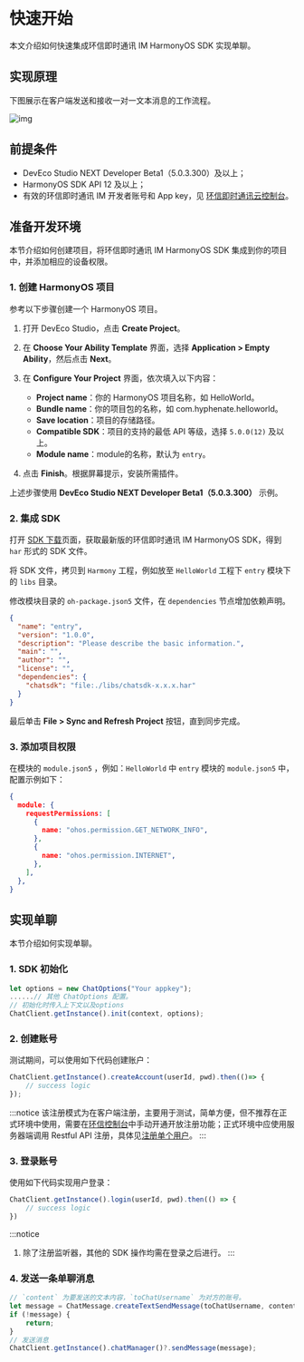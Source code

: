 # 快速开始

<Toc />

本文介绍如何快速集成环信即时通讯 IM HarmonyOS SDK 实现单聊。


## 实现原理

下图展示在客户端发送和接收一对一文本消息的工作流程。

![img](@static/images/android/sendandreceivemsg.png)

## 前提条件

- DevEco Studio NEXT Developer Beta1（5.0.3.300）及以上；
- HarmonyOS SDK API 12 及以上；
- 有效的环信即时通讯 IM 开发者账号和 App key，见 [环信即时通讯云控制台](https://console.easemob.com/user/login)。

## 准备开发环境

本节介绍如何创建项目，将环信即时通讯 IM HarmonyOS SDK 集成到你的项目中，并添加相应的设备权限。

### 1. 创建 HarmonyOS 项目

参考以下步骤创建一个 HarmonyOS 项目。

1. 打开 DevEco Studio，点击 **Create Project**。
2. 在 **Choose Your Ability Template** 界面，选择 **Application > Empty Ability**，然后点击 **Next**。
3. 在 **Configure Your Project** 界面，依次填入以下内容：
   - **Project name**：你的 HarmonyOS 项目名称，如 HelloWorld。
   - **Bundle name**：你的项目包的名称，如 com.hyphenate.helloworld。
   - **Save location**：项目的存储路径。
   - **Compatible SDK**：项目的支持的最低 API 等级，选择 `5.0.0(12)` 及以上。
   - **Module name**：module的名称，默认为 `entry`。

4. 点击 **Finish**。根据屏幕提示，安装所需插件。

上述步骤使用 **DevEco Studio NEXT Developer Beta1（5.0.3.300）** 示例。

### 2. 集成 SDK

打开 [SDK 下载](https://www.easemob.com/download/im)页面，获取最新版的环信即时通讯 IM HarmonyOS SDK，得到 `har` 形式的 SDK 文件。

将 SDK 文件，拷贝到 `Harmony` 工程，例如放至 `HelloWorld` 工程下 `entry` 模块下的 `libs` 目录。

修改模块目录的 `oh-package.json5` 文件，在 `dependencies` 节点增加依赖声明。

```json
{
  "name": "entry",
  "version": "1.0.0",
  "description": "Please describe the basic information.",
  "main": "",
  "author": "",
  "license": "",
  "dependencies": {
    "chatsdk": "file:./libs/chatsdk-x.x.x.har"
  }
}
```
最后单击 **File > Sync and Refresh Project** 按钮，直到同步完成。

### 3. 添加项目权限

在模块的 `module.json5` ，例如：`HelloWorld` 中 `entry` 模块的 `module.json5` 中，配置示例如下：

```json
{
  module: {
    requestPermissions: [
      {
        name: "ohos.permission.GET_NETWORK_INFO",
      },
      {
        name: "ohos.permission.INTERNET",
      },
    ],
  },
}
```

## 实现单聊

本节介绍如何实现单聊。

### 1. SDK 初始化

```TypeScript
let options = new ChatOptions("Your appkey");
......// 其他 ChatOptions 配置。
// 初始化时传入上下文以及options
ChatClient.getInstance().init(context, options);
```

### 2. 创建账号

测试期间，可以使用如下代码创建账户：

```TypeScript
ChatClient.getInstance().createAccount(userId, pwd).then(()=> {
    // success logic
});
```

:::notice
该注册模式为在客户端注册，主要用于测试，简单方便，但不推荐在正式环境中使用，需要在[环信控制台](https://console.easemob.com/user/login)中手动开通开放注册功能；正式环境中应使用服务器端调用 Restful API 注册，具体见[注册单个用户](/document/server-side/account_system.html#开放注册单个用户)。
:::

### 3. 登录账号

使用如下代码实现用户登录：

```TypeScript
ChatClient.getInstance().login(userId, pwd).then(() => {
    // success logic        
})
```

:::notice
1. 除了注册监听器，其他的 SDK 操作均需在登录之后进行。
:::

### 4. 发送一条单聊消息

```TypeScript
// `content` 为要发送的文本内容，`toChatUsername` 为对方的账号。
let message = ChatMessage.createTextSendMessage(toChatUsername, content);
if (!message) {
    return;
}
// 发送消息
ChatClient.getInstance().chatManager()?.sendMessage(message);
```

